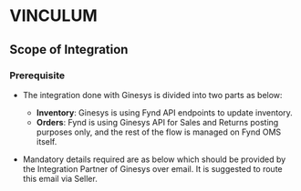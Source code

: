 # VINCULUM

## Scope of Integration

### Prerequisite

- The integration done with Ginesys is divided into two parts as below:
  - **Inventory**: Ginesys is using Fynd API endpoints to update inventory.
  - **Orders**: Fynd is using Ginesys API for Sales and Returns posting purposes only, and the rest of the flow is managed on Fynd OMS itself.

- Mandatory details required are as below which should be provided by the Integration Partner of Ginesys over email. It is suggested to route this email via Seller.
